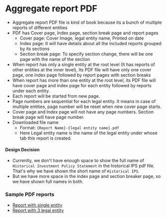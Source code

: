 # Aggregate report PDF

- Aggregate report PDF file is kind of book because its a bunch of multiple reports of different entities
- PDF has Cover page, Index page, section break page and report pages
  - Cover page: Cover Image, legal entity name, Printed on date
  - Index page: It will have details about all the included reports grouped by its sections
  - Section break page: To specify section change, there will be one page with the name of the section
- When report has only a single entity at the root level (It has reports of other entities at the inner level), Its PDF file will have only one cover page, one index page followed by report pages with section breaks
- When report has more than one entity at the root level, its PDF file will have cover page and index page for each entity followed by reports under each entity. 
- Each report will be started from new page.
- Page numbers are sequential for each legal entity. It means in case of multiple entities, page number will be reset when new cover page starts.
- Cover page and Index page will not have any page numbers. Section break page will have page number.
- Downloaded file name
  - Format:  `{Report Name}-{legal entity name}.pdf`
  - Here Legal entity name is the name of the legal entity under whose tab this report is created.

#### Design Decision

- Currently, we don't have enough space to show the full name of `Historical Investment Policy Statement` in the historical IPS pdf file. That's why we have shown the short name of `Historical IPS`.
- But we have more space in the index page and section breaker page, so we have shown full names in both.

### Sample PDF reports

- [Report with single entity](https://drive.google.com/file/d/1adKGcEL9xaPUfy96nKPoU6A7EdU2SfHn/view?usp=sharing)
- [Report with 3 legal entity](https://drive.google.com/file/d/1AeUVZBtf3IQB0FpMVxyMm0SKuaFHwZLb/view?usp=sharing)

